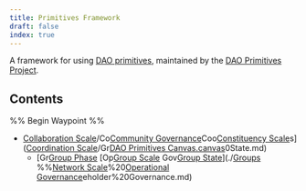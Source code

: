 ```yaml
---
title: Primitives Framework
draft: false
index: true
---
```


A framework for using [DAO primitives](notes/primitives-framework/The%20DAO%20Primitives%20Framework.md), maintained by the [DAO Primitives Project](notes/DAO%20Primitives%20Project.md).


## Contents

%% Begin Waypoint %%
- [Collaboration Scale](notes/primitives-framework/Collaboration%20Scale.md)/Co[Community Governance](notes/primitives-framework/Community%20Governance.md)Coo[Constituency Scale](notes/primitives-framework/Constituency%20Scale.md)s]([Coordination Scale](notes/primitives-framework/Coordination%20Scale.md)/Gr[DAO Primitives Canvas.canvas](notes/primitives-framework/DAO%20Primitives%20Canvas.canvas)0State.md)
	- [Gr[Group Phase](notes/primitives-framework/groups/Group%20Phase.md) [Op[Group Scale](notes/primitives-framework/groups/Group%20Scale.md) Gov[Group State](notes/primitives-framework/groups/Group%20State.md)](./[Groups](notes/primitives-framework/groups/Groups.md) %%[Network Scale](notes/primitives-framework/Network%20Scale.md)%20[Operational Governance](notes/primitives-framework/Operational%20Governance.md)eholder%20Governance.md)